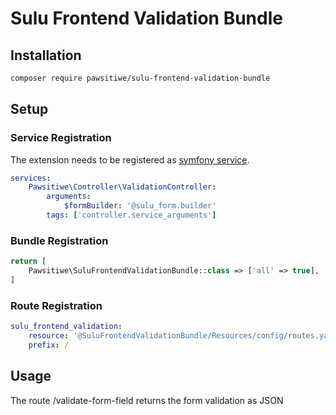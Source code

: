 # Sulu Frontend Validation Bundle

## Installation

```bash
composer require pawsitiwe/sulu-frontend-validation-bundle
```

## Setup

### Service Registration

The extension needs to be registered as [symfony service](http://symfony.com/doc/current/service_container.html).

```yml
services:
    Pawsitiwe\Controller\ValidationController:
        arguments:
            $formBuilder: '@sulu_form.builder'
        tags: ['controller.service_arguments']
```
### Bundle Registration

```php
return [
    Pawsitiwe\SuluFrontendValidationBundle::class => ['all' => true],
]
```

### Route Registration
```yml
sulu_frontend_validation:
    resource: '@SuluFrontendValidationBundle/Resources/config/routes.yaml'
    prefix: /
```

## Usage

The route /validate-form-field returns the form validation as JSON
